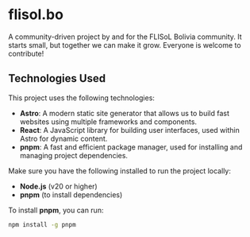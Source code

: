# flisol.bo

A community-driven project by and for the FLISoL Bolivia community. It starts small, but together we can make it grow. Everyone is welcome to contribute!

## Technologies Used

This project uses the following technologies:

- **Astro**: A modern static site generator that allows us to build fast websites using multiple frameworks and components.
- **React**: A JavaScript library for building user interfaces, used within Astro for dynamic content.
- **pnpm**: A fast and efficient package manager, used for installing and managing project dependencies.

Make sure you have the following installed to run the project locally:

- **Node.js** (v20 or higher)
- **pnpm** (to install dependencies)

To install **pnpm**, you can run:

```bash
npm install -g pnpm
```
